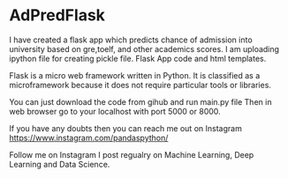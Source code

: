# AdPredFlask
I have created a flask app which predicts chance of admission into university based on gre,toelf, and other academics scores. I am uploading ipython file for creating pickle file. Flask App code and html templates.  

Flask is a micro web framework written in Python. It is classified as a microframework because it does not require particular tools or libraries. 

You can just download the code from gihub and run main.py file
Then in web browser go to your localhost with port 5000 or 8000.

If you have any doubts then you can reach me out on Instagram https://www.instagram.com/pandaspython/

Follow me on Instagram I post regualry on Machine Learning, Deep Learning and Data Science.


